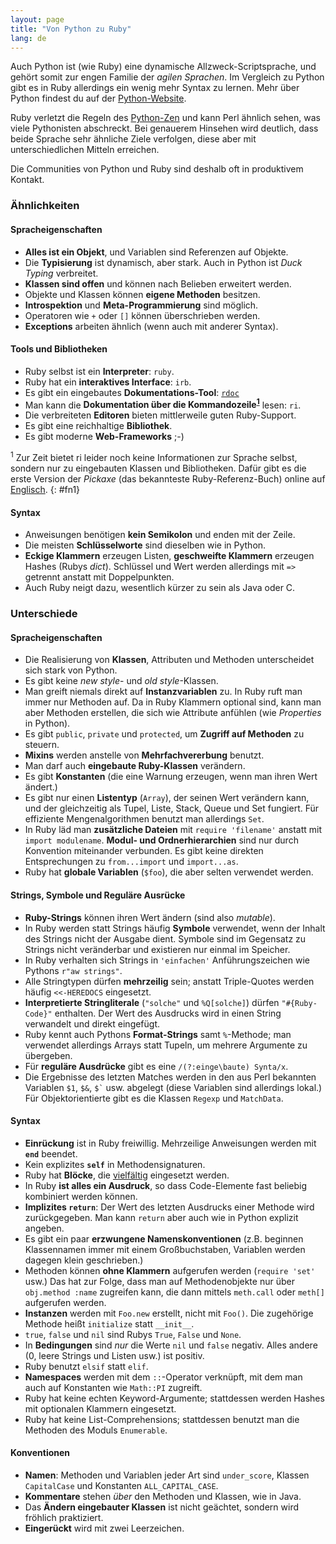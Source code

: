 ```yaml
---
layout: page
title: "Von Python zu Ruby"
lang: de
---
```


Auch Python ist (wie Ruby) eine dynamische Allzweck-Scriptsprache, und
gehört somit zur engen Familie der *agilen Sprachen*. Im Vergleich zu
Python gibt es in Ruby allerdings ein wenig mehr Syntax zu lernen. Mehr
über Python findest du auf der [Python-Website][1].

Ruby verletzt die Regeln des [Python-Zen][2] und kann Perl ähnlich
sehen, was viele Pythonisten abschreckt. Bei genauerem Hinsehen wird
deutlich, dass beide Sprache sehr ähnliche Ziele verfolgen, diese aber
mit unterschiedlichen Mitteln erreichen.

Die Communities von Python und Ruby sind deshalb oft in produktivem
Kontakt.

### Ähnlichkeiten

#### Spracheigenschaften

* **Alles ist ein Objekt**, und Variablen sind Referenzen auf Objekte.
* Die **Typisierung** ist dynamisch, aber stark. Auch in Python ist
  *Duck Typing* verbreitet.
* **Klassen sind offen** und können nach Belieben erweitert werden.
* Objekte und Klassen können **eigene Methoden** besitzen.
* **Introspektion** und **Meta-Programmierung** sind möglich.
* Operatoren wie `+` oder `[]` können überschrieben werden.
* **Exceptions** arbeiten ähnlich (wenn auch mit anderer Syntax).

#### Tools und Bibliotheken

* Ruby selbst ist ein **Interpreter**\: `ruby`.
* Ruby hat ein **interaktives Interface**\: `irb`.
* Es gibt ein eingebautes **Dokumentations-Tool**\: [`rdoc`][3]
* Man kann die **Dokumentation über die
  Kommandozeile<sup>[1](#fn1)</sup>** lesen: `ri`.
* Die verbreiteten **Editoren** bieten mittlerweile guten Ruby-Support.
* Es gibt eine reichhaltige **Bibliothek**.
* Es gibt moderne **Web-Frameworks** ;-)

<sup>1</sup> Zur Zeit bietet ri leider noch keine Informationen zur
Sprache selbst, sondern nur zu eingebauten Klassen und Bibliotheken.
Dafür gibt es die erste Version der *Pickaxe* (das bekannteste
Ruby-Referenz-Buch) online auf [Englisch][4].
{: #fn1}

#### Syntax

* Anweisungen benötigen **kein Semikolon** und enden mit der Zeile.
* Die meisten **Schlüsselworte** sind dieselben wie in Python.
* **Eckige Klammern** erzeugen Listen, **geschweifte Klammern** erzeugen
  Hashes (Rubys *dict*). Schlüssel und Wert werden allerdings mit `=>`
  getrennt anstatt mit Doppelpunkten.
* Auch Ruby neigt dazu, wesentlich kürzer zu sein als Java oder C.

### Unterschiede

#### Spracheigenschaften

* Die Realisierung von **Klassen**, Attributen und Methoden
  unterscheidet sich stark von Python.
* Es gibt keine *new style*- und *old style*-Klassen.
* Man greift niemals direkt auf **Instanzvariablen** zu. In Ruby ruft
  man immer nur Methoden auf. Da in Ruby Klammern optional sind, kann
  man aber Methoden erstellen, die sich wie Attribute anfühlen (wie
  *Properties* in Python).
* Es gibt `public`, `private` und `protected`, um **Zugriff auf
  Methoden** zu steuern.
* **Mixins** werden anstelle von **Mehrfachvererbung** benutzt.
* Man darf auch **eingebaute Ruby-Klassen** verändern.
* Es gibt **Konstanten** (die eine Warnung erzeugen, wenn man ihren Wert
  ändert.)
* Es gibt nur einen **Listentyp** (`Array`), der seinen Wert verändern
  kann, und der gleichzeitig als Tupel, Liste, Stack, Queue und Set
  fungiert. Für effiziente Mengenalgorithmen benutzt man allerdings
  `Set`.
* In Ruby läd man **zusätzliche Dateien** mit `require 'filename'`
  anstatt mit `import modulename`. **Modul- und Ordnerhierarchien** sind
  nur durch Konvention miteinander verbunden. Es gibt keine direkten
  Entsprechungen zu `from...import` und `import...as`.
* Ruby hat **globale Variablen** (`$foo`), die aber selten verwendet
  werden.

#### Strings, Symbole und Reguläre Ausrücke

* **Ruby-Strings** können ihren Wert ändern (sind also *mutable*).
* In Ruby werden statt Strings häufig **Symbole** verwendet, wenn der
  Inhalt des Strings nicht der Ausgabe dient. Symbole sind im Gegensatz
  zu Strings nicht veränderbar und existieren nur einmal im Speicher.
* In Ruby verhalten sich Strings in `'einfachen'` Anführungszeichen wie
  Pythons `r"aw strings"`.
* Alle Stringtypen dürfen **mehrzeilig** sein; anstatt Triple-Quotes
  werden häufig `<<-HEREDOCS` eingesetzt.
* **Interpretierte Stringliterale** (`"solche"` und `%Q[solche]`) dürfen
  `"#{Ruby-Code}"` enthalten. Der Wert des Ausdrucks wird in einen
  String verwandelt und direkt eingefügt.
* Ruby kennt auch Pythons **Format-Strings** samt `%`-Methode; man
  verwendet allerdings Arrays statt Tupeln, um mehrere Argumente zu
  übergeben.
* Für **reguläre Ausdrücke** gibt es eine `/(?:einge\baute) Synta/x`.
* Die Ergebnisse des letzten Matches werden in den aus Perl bekannten
  Variablen `$1`, `$&`, `` $` `` usw. abgelegt (diese Variablen sind
  allerdings lokal.) Für Objektorientierte gibt es die Klassen `Regexp`
  und `MatchData`.

#### Syntax

* **Einrückung** ist in Ruby freiwillig. Mehrzeilige Anweisungen werden
  mit **`end`** beendet.
* Kein explizites **`self`** in Methodensignaturen.
* Ruby hat **Blöcke**, die [vielfältig][6] eingesetzt werden.
* In Ruby **ist alles ein Ausdruck**, so dass Code-Elemente fast
  beliebig kombiniert werden können.
* **Implizites `return`**\: Der Wert des letzten Ausdrucks einer Methode
  wird zurückgegeben. Man kann `return` aber auch wie in Python explizit
  angeben.
* Es gibt ein paar **erzwungene Namenskonventionen** (z.B. beginnen
  Klassennamen immer mit einem Großbuchstaben, Variablen werden dagegen
  klein geschrieben.)
* Methoden können **ohne Klammern** aufgerufen werden (`require 'set'`
  usw.) Das hat zur Folge, dass man auf Methodenobjekte nur über
  `obj.method :name` zugreifen kann, die dann mittels `meth.call` oder
  `meth[]` aufgerufen werden.
* **Instanzen** werden mit `Foo.new` erstellt, nicht mit `Foo()`. Die
  zugehörige Methode heißt `initialize` statt `__init__`.
* `true`, `false` und `nil` sind Rubys `True`, `False` und `None`.
* In **Bedingungen** sind *nur* die Werte `nil` und `false` negativ.
  Alles andere (0, leere Strings und Listen usw.) ist positiv.
* Ruby benutzt `elsif` statt `elif`.
* **Namespaces** werden mit dem `::`-Operator verknüpft, mit dem man
  auch auf Konstanten wie `Math::PI` zugreift.
* Ruby hat keine echten Keyword-Argumente; stattdessen werden Hashes mit
  optionalen Klammern eingesetzt.
* Ruby hat keine List-Comprehensions; stattdessen benutzt man die
  Methoden des Moduls `Enumerable`.

#### Konventionen

* **Namen**\: Methoden und Variablen jeder Art sind `under_score`,
  Klassen `CapitalCase` und Konstanten `ALL_CAPITAL_CASE`.
* **Kommentare** stehen *über* den Methoden und Klassen, wie in Java.
* Das **Ändern eingebauter Klassen** ist nicht geächtet, sondern wird
  fröhlich praktiziert.
* **Eingerückt** wird mit zwei Leerzeichen.



[1]: http://python.org
[2]: http://python.org/dev/peps/pep-0020/
[3]: http://www.ruby-doc.org/stdlib/libdoc/rdoc/rdoc/index.html
[4]: http://www.rubycentral.com/book/
[6]: http://www.rubyist.net/~matz/slides/oscon2005/mgp00044.html
